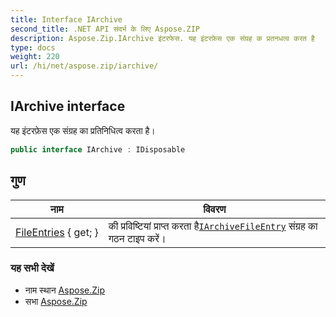 ```yaml
---
title: Interface IArchive
second_title: .NET API संदर्भ के लिए Aspose.ZIP
description: Aspose.Zip.IArchive इंटरफेस. यह इंटरफ़ेस एक संग्रह क प्रतनधत्व करत है
type: docs
weight: 220
url: /hi/net/aspose.zip/iarchive/
---
```

## IArchive interface

यह इंटरफ़ेस एक संग्रह का प्रतिनिधित्व करता है।

```csharp
public interface IArchive : IDisposable
```

## गुण

| नाम | विवरण |
| --- | --- |
| [FileEntries](../../aspose.zip/iarchive/fileentries/) { get; } | की प्रविष्टियां प्राप्त करता है[`IArchiveFileEntry`](../iarchivefileentry/) संग्रह का गठन टाइप करें। |

### यह सभी देखें

* नाम स्थान [Aspose.Zip](../../aspose.zip/)
* सभा [Aspose.Zip](../../)


